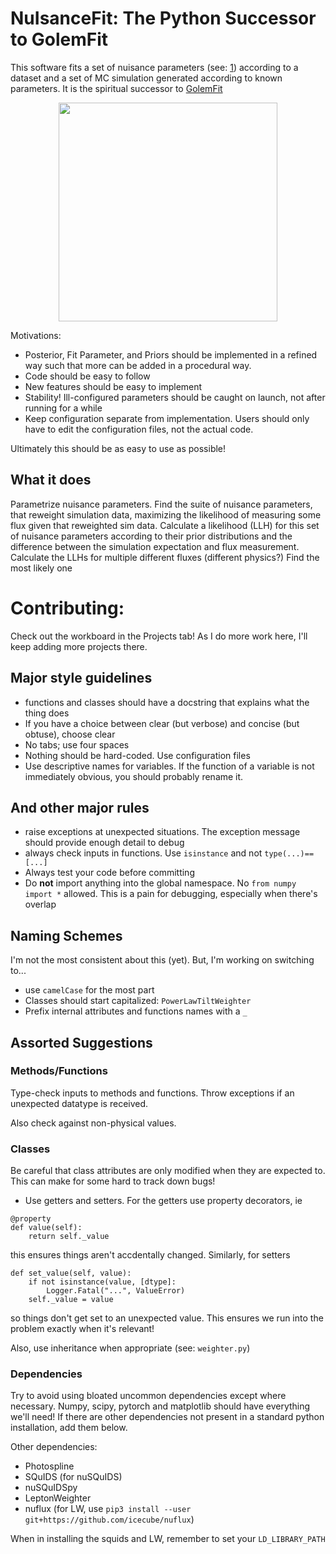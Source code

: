 # NuIsanceFit: The Python Successor to GolemFit

This software fits a set of nuisance parameters (see: [1](https://arxiv.org/abs/1909.01530)) according to a dataset and a set of MC simulation generated according to known parameters.
It is the spiritual successor to [GolemFit](https://github.com/icecube/GolemFit.)

<p align="center">
    <img src="https://user-images.githubusercontent.com/52141176/116719997-4f49d680-a9a1-11eb-9bc9-b550b13ba44f.png" width="350" height="350">
</p>
 
Motivations: 
 - Posterior, Fit Parameter, and Priors should be implemented in a refined way such that more can be added in a procedural way. 
 - Code should be easy to follow
 - New features should be easy to implement
 - Stability! Ill-configured parameters should be caught on launch, not after running for a while
 - Keep configuration separate from implementation. Users should only have to edit the configuration files, not the actual code. 

Ultimately this should be as easy to use as possible! 

## What it does

Parametrize nuisance parameters. 
Find the suite of nuisance parameters, that reweight simulation data, maximizing the likelihood of measuring some flux given that reweighted sim data. 
Calculate a likelihood (LLH) for this set of nuisance parameters according to their prior distributions and the difference between the simulation expectation and flux measurement. 
Calculate the LLHs for multiple different fluxes (different physics?)
Find the most likely one 

# Contributing:

Check out the workboard in the Projects tab! As I do more work here, I'll keep adding more projects there. 

## Major style guidelines 
 - functions and classes should have a docstring that explains what the thing does
 - If you have a choice between clear (but verbose) and concise (but obtuse), choose clear
 - No tabs; use four spaces
 - Nothing should be hard-coded. Use configuration files
 - Use descriptive names for variables. If the function of a variable is not immediately obvious, you should probably rename it. 

## And other major rules
 - raise exceptions at unexpected situations. The exception message should provide enough detail to debug 
 - always check inputs in functions. Use `isinstance` and not `type(...)==[...]` 
 - Always test your code before committing 
 - Do **not** import anything into the global namespace. No `from numpy import *` allowed. This is a pain for debugging, especially when there's overlap 


## Naming Schemes

I'm not the most consistent about this (yet). But, I'm working on switching to... 
 - use `camelCase` for the most part
 - Classes should start capitalized: `PowerLawTiltWeighter`
 - Prefix internal attributes and functions names with a `_`

## Assorted Suggestions

### Methods/Functions

Type-check inputs to methods and functions. 
Throw exceptions if an unexpected datatype is received. 

Also check against non-physical values. 

### Classes 

Be careful that class attributes are only modified when they are expected to. This can make for some hard to track down bugs!
 - Use getters and setters. For the getters use property decorators, ie 
```
@property
def value(self):
    return self._value
```
this ensures things aren't accdentally changed. Similarly, for setters 
```
def set_value(self, value):
    if not isinstance(value, [dtype]:
        Logger.Fatal("...", ValueError)
    self._value = value 
```
so things don't get set to an unexpected value. This ensures we run into the problem exactly when it's relevant! 

Also, use inheritance when appropriate (see: `weighter.py`) 

### Dependencies

Try to avoid using bloated uncommon dependencies except where necessary. Numpy, scipy, pytorch and matplotlib should have everything we'll need! If there are other dependencies not present in a standard python installation, add them below. 

Other dependencies:
 - Photospline 
 - SQuIDS (for nuSQuIDS)
 - nuSQuIDSpy
 - LeptonWeighter
 - nuflux (for LW, use `pip3 install --user git+https://github.com/icecube/nuflux`)

When in installing the squids and LW, remember to set your `LD_LIBRARY_PATH`
